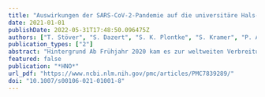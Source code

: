 ```yaml
---
title: "Auswirkungen der SARS-CoV‑2-Pandemie auf die universitäre Hals-Nasen-Ohren-Heilkunde im Bereich der Forschung, Lehre und Weiterbildung"
date: 2021-01-01
publishDate: 2022-05-31T17:48:50.096475Z
authors: ["T. Stöver", "S. Dazert", "S. K. Plontke", "S. Kramer", "P. Ambrosch", "C. Arens", "C. Betz", "D. Beutner", "C. Bohr", "K.-L. Bruchhage", "M. Canis", "A. Dietz", "O. Guntinas-Lichius", "R. Hagen", "W. Hosemann", "H. Iro", "J. P Klussmann", "A. Knopf", "S. Lang", "M. Leinung", "T. Lenarz", "H. Löwenheim", "C. Matthias", "R. Mlynski", "H. Olze", "J. Park", "P. Plinkert", "A. Radeloff", "N. Rotter", "C. Rudack", "A. Bozzato", "J. Schipper", "M. Schrader", "P. J. Schuler", "S. Strieth", "B. A. Stuck", "S. Volkenstein", "M. Westhofen", "G. Wolf", "B. Wollenberg", "T. Zahnert", "J. Zenk", "T. K. Hoffmann"]
publication_types: ["2"]
abstract: "Hintergrund Ab Frühjahr 2020 kam es zur weltweiten Verbreitung von SARS-CoV‑2 mit der heute als erste Welle der Pandemie bezeichneten Phase ab März 2020. Diese resultierte an vielen Kliniken in Umstrukturierungen und Ressourcenverschiebungen. Ziel unserer Arbeit war die Erfassung der Auswirkungen der Pandemie auf die universitäre Hals-Nasen-Ohren(HNO)-Heilkunde für die Forschung, Lehre und Weiterbildung.  Material und Methoden Die Direktorinnen und Direktoren der 39 Universitäts-HNO-Kliniken in Deutschland wurden mithilfe einer strukturierten Online-Befragung zu den Auswirkungen der Pandemie im Zeitraum von März bis April 2020 auf die Forschung, Lehre und die Weiterbildung befragt.  Ergebnisse Alle 39 Direktorinnen und Direktoren beteiligten sich an der Umfrage. Hiervon gaben 74,4 % (29/39) an, dass es zu einer Verschlechterung ihrer Forschungstätigkeit infolge der Pandemie gekommen sei. Von 61,5 % (24/39) wurde berichtet, dass pandemiebezogene Forschungsaspekte aufgegriffen wurden. Von allen Kliniken wurde eine Einschränkung der Präsenzlehre berichtet und 97,5 % (38/39) führten neue digitale Lehrformate ein. Im Beobachtungszeitraum sahen 74,4 % der Klinikdirektoren die Weiterbildung der Assistenten nicht gefährdet.  Schlussfolgerung Die Ergebnisse geben einen Einblick in die heterogenen Auswirkungen der Pandemie. Die kurzfristige Bearbeitung pandemiebezogener Forschungsthemen und die Einführung innovativer digitaler Konzepte für die studentische Lehre belegt eindrücklich das große innovative Potenzial und die schnelle Reaktionsfähigkeit der HNO-Universitätskliniken, um auch während der Pandemie ihre Aufgaben in der Forschung, Lehre und Weiterbildung bestmöglich zu erfüllen."
featured: false
publication: "*HNO*"
url_pdf: "https://www.ncbi.nlm.nih.gov/pmc/articles/PMC7839289/"
doi: "10.1007/s00106-021-01001-8"
---
```


